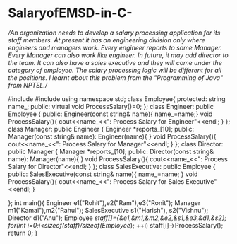 # SalaryofEMSD-in-C-
*/An organization needs to develop a salary processing application for its staff members. At present it has an engineering division only where engineers and managers work. Every engineer reports to some Manager. Every Manager can also work like engineer. In future, it may add director to the team. It can also have a sales executive and they will come under the category of employee. The salary processing logic will be different for all the positions. I learnt about this problem from the "Programming of Java" from  NPTEL./*

#include<iostream>
#include<string>
using namespace std;
class Employee{ protected: string name_;
public: virtual void ProcessSalary()=0;
};
class Engineer: public Employee { 
public: Engineer(const string& name){
	name_=name;}
	void ProcessSalary(){
		cout<<name_<<": Process Salary for Engineer"<<endl;
	}
};
class Manager: public Engineer {
	Engineer *reports_[10];
    public: Manager(const string& name): Engineer(name){
	}
		void ProcessSalary(){
		cout<<name_<<": Process Salary for Manager"<<endl;
	}
};
class Director: public Manager {
	Manager *reports_[10];
    public: Director(const string& name): Manager(name){
	}
		void ProcessSalary(){
		cout<<name_<<": Process Salary for Director"<<endl;
	}
};
class SalesExecutive: public Employee {
   public: SalesExecutive(const string& name){
    	name_=name;
	}
		void ProcessSalary(){
		cout<<name_<<": Process Salary for Sales Executive"<<endl;
	}
	
   
};
int main(){
	Engineer e1("Rohit"),e2("Ram"),e3("Ronit");
	Manager m1("Kamal"),m2("Rahul");
	SalesExecutive s1("Harish"), s2("Vishnu");
	Director d1("Anu");
	Employee *staff[]={&e1,&m1,&m2,&e2,&s1,&e3,&d1,&s2};
	for(int i=0;i<sizeof(staff)/sizeof(Employee*); ++i)
	staff[i]->ProcessSalary();
	return 0;
}




